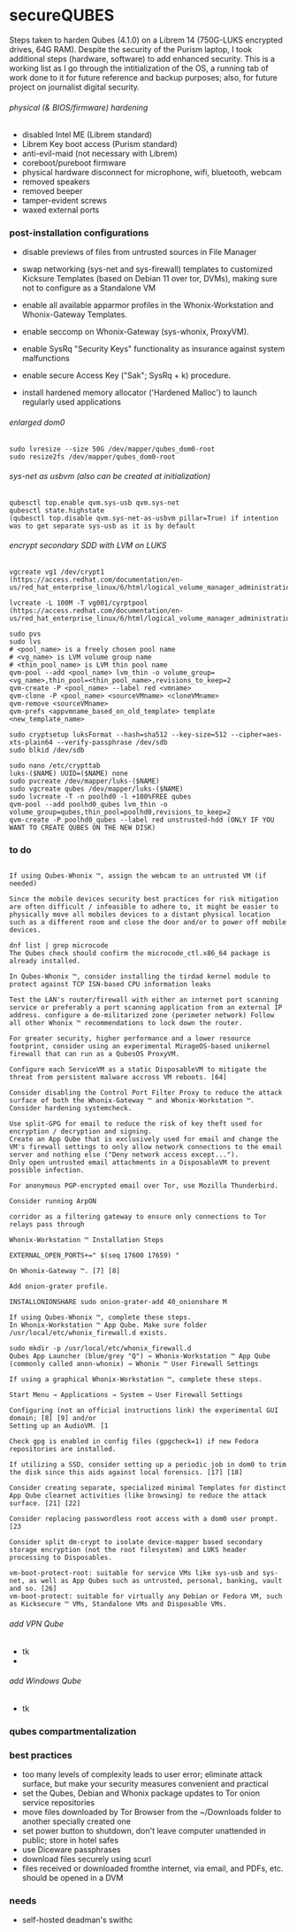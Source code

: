 # secureQUBES
Steps taken to harden Qubes (4.1.0) on a Librem 14 (750G-LUKS encrypted drives, 64G RAM). Despite the security of the Purism laptop, I took additional steps (hardware, software) to add enhanced security. This is a working list as I go through the intitialization of the OS, a running tab of work done to it for future reference and backup purposes; also, for future project on journalist digital security.

###### physical (& BIOS/firmware) hardening
- disabled Intel ME (Librem standard)
- Librem Key boot access (Purism standard)
- anti-evil-maid (not necessary with Librem)
- coreboot/pureboot firmware
- physical hardware disconnect for microphone, wifi, bluetooth, webcam
- removed speakers
- removed beeper
- tamper-evident screws
- waxed external ports

### post-installation configurations

- disable previews of files from untrusted sources in File Manager
- swap networking (sys-net and sys-firewall) templates to customized Kicksure Templates (based on Debian 11 over tor, DVMs), making sure not to configure as a Standalone VM

- enable all available apparmor profiles in the Whonix-Workstation and Whonix-Gateway Templates.
- enable seccomp on Whonix-Gateway (sys-whonix, ProxyVM).
- enable SysRq "Security Keys" functionality as insurance against system malfunctions
- enable secure Access Key ("Sak"; SysRq + k) procedure.
- install hardened memory allocator ('Hardened Malloc') to launch regularly used applications

###### enlarged dom0
```
sudo lvresize --size 50G /dev/mapper/qubes_dom0-root
sudo resize2fs /dev/mapper/qubes_dom0-root
```

###### sys-net as usbvm (also can be created at initialization)
```
qubesctl top.enable qvm.sys-usb qvm.sys-net
qubesctl state.highstate
(qubesctl top.disable qvm.sys-net-as-usbvm pillar=True) if intention was to get separate sys-usb as it is by default
```

###### encrypt secondary SDD with LVM on LUKS
```
vgcreate vg1 /dev/crypt1
(https://access.redhat.com/documentation/en-us/red_hat_enterprise_linux/6/html/logical_volume_manager_administration/vg_admin#VG_create)

lvcreate -L 100M -T vg001/cyrptpool
(https://access.redhat.com/documentation/en-us/red_hat_enterprise_linux/6/html/logical_volume_manager_administration/thinly_provisioned_volume_creation)

sudo pvs
sudo lvs
# <pool_name> is a freely chosen pool name
# <vg_name> is LVM volume group name
# <thin_pool_name> is LVM thin pool name
qvm-pool --add <pool_name> lvm_thin -o volume_group=<vg_name>,thin_pool=<thin_pool_name>,revisions_to_keep=2
qvm-create -P <pool_name> --label red <vmname>
qvm-clone -P <pool_name> <sourceVMname> <cloneVMname>
qvm-remove <sourceVMname>
qvm-prefs <appvmname_based_on_old_template> template <new_template_name>

sudo cryptsetup luksFormat --hash=sha512 --key-size=512 --cipher=aes-xts-plain64 --verify-passphrase /dev/sdb
sudo blkid /dev/sdb

sudo nano /etc/crypttab
luks-($NAME) UUID=($NAME) none
sudo pvcreate /dev/mapper/luks-($NAME)
sudo vgcreate qubes /dev/mapper/luks-($NAME)
sudo lvcreate -T -n poolhd0 -l +100%FREE qubes
qvm-pool --add poolhd0_qubes lvm_thin -o volume_group=qubes,thin_pool=poolhd0,revisions_to_keep=2
qvm-create -P poolhd0_qubes --label red unstrusted-hdd (ONLY IF YOU WANT TO CREATE QUBES ON THE NEW DISK)
```

### to do
```

If using Qubes-Whonix ™, assign the webcam to an untrusted VM (if needed)

Since the mobile devices security best practices for risk mitigation are often difficult / infeasible to adhere to, it might be easier to physically move all mobiles devices to a distant physical location such as a different room and close the door and/or to power off mobile devices.

dnf list | grep microcode
The Qubes check should confirm the microcode_ctl.x86_64 package is already installed.

In Qubes-Whonix ™, consider installing the tirdad kernel module to protect against TCP ISN-based CPU information leaks

Test the LAN's router/firewall with either an internet port scanning service or preferably a port scanning application from an external IP address. configure a de-militarized zone (perimeter network) Follow all other Whonix ™ recommendations to lock down the router.

For greater security, higher performance and a lower resource footprint, consider using an experimental MirageOS-based unikernel firewall that can run as a QubesOS ProxyVM. 

Configure each ServiceVM as a static DisposableVM to mitigate the threat from persistent malware accross VM reboots. [64]

Consider disabling the Control Port Filter Proxy to reduce the attack surface of both the Whonix-Gateway ™ and Whonix-Workstation ™.
Consider hardening systemcheck.

Use split-GPG for email to reduce the risk of key theft used for encryption / decryption and signing.
Create an App Qube that is exclusively used for email and change the VM's firewall settings to only allow network connections to the email server and nothing else ("Deny network access except...").
Only open untrusted email attachments in a DisposableVM to prevent possible infection.

For anonymous PGP-encrypted email over Tor, use Mozilla Thunderbird.

Consider running ArpON

corridor as a filtering gateway to ensure only connections to Tor relays pass through

Whonix-Workstation ™ Installation Steps

EXTERNAL_OPEN_PORTS+=" $(seq 17600 17659) "

On Whonix-Gateway ™. [7] [8]

Add onion-grater profile.

INSTALLONIONSHARE sudo onion-grater-add 40_onionshare M

If using Qubes-Whonix ™, complete these steps.
In Whonix-Workstation ™ App Qube. Make sure folder /usr/local/etc/whonix_firewall.d exists.

sudo mkdir -p /usr/local/etc/whonix_firewall.d
Qubes App Launcher (blue/grey "Q") → Whonix-Workstation ™ App Qube (commonly called anon-whonix) → Whonix ™ User Firewall Settings

If using a graphical Whonix-Workstation ™, complete these steps.

Start Menu → Applications → System → User Firewall Settings

Configuring (not an official instructions link) the experimental GUI domain; [8] [9] and/or
Setting up an AudioVM. [1

Check gpg is enabled in config files (gpgcheck=1) if new Fedora repositories are installed.

If utilizing a SSD, consider setting up a periodic job in dom0 to trim the disk since this aids against local forensics. [17] [18]

Consider creating separate, specialized minimal Templates for distinct App Qube clearnet activities (like browsing) to reduce the attack surface. [21] [22]

Consider replacing passwordless root access with a dom0 user prompt. [23

Consider split dm-crypt to isolate device-mapper based secondary storage encryption (not the root filesystem) and LUKS header processing to Disposables.

vm-boot-protect-root: suitable for service VMs like sys-usb and sys-net, as well as App Qubes such as untrusted, personal, banking, vault and so. [26]
vm-boot-protect: suitable for virtually any Debian or Fedora VM, such as Kicksecure ™ VMs, Standalone VMs and Disposable VMs.

```

###### add VPN Qube
- tk
- 
###### add Windows Qube
- tk

### qubes compartmentalization

### best practices

- too many levels of complexity leads to user error; eliminate attack surface, but make your security measures convenient and practical
- set the Qubes, Debian and Whonix package updates to Tor onion service repositories
- move files downloaded by Tor Browser from the ~/Downloads folder to another specially created one
- set power button to shutdown, don't leave computer unattended in public; store in hotel safes
- use Diceware passphrases
- download files securely using scurl
- files received or downloaded fromthe internet, via email, and PDFs, etc. should be opened in a DVM

### needs
- self-hosted deadman's swithc
